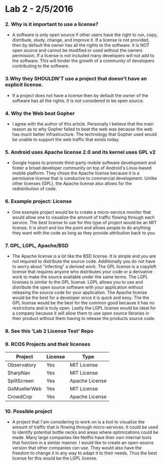# Lab 2 - 2/5/2016

### 2. Why is it important to use a license?
- A software is only open source if other users have the right to run, copy, distribute, study, change, and improve it. If a license is not provided, then by default the owner has all the rights to the software. It is NOT open source and cannot be modified or used without the owners permission. If a license is not included many developers will not add to the software. This will hinder the growth of a community of developers contributing to the software.

### 3.Why they SHOULDN'T use a project that doesn't have an explicit license.
- If a project does not have a license then by default the owner of the software has all the rights. It is not considered to be open source.

### 4. Why the Web beat Gopher
- I agree with the author of this article. Personally I believe that the main reason as to why Gopher failed to beat the web was because the web has much better infrastructure. The technology that Gopher used would be unable to support the web traffic that exists today.

### 5. Android uses Apache license 2.0 and its kernel uses GPL v2
- Google hopes to promote third-party mobile software development and foster a broad developer community on top of Android's Linux-based mobile platform. They chose the  Apache license because it is a permissive license that is conducive to commercial development. Unlike other licenses (GPL), the Apache license also allows for the redistribution of code.

### 6. Example project: License
- One example project would be to create a micro-service monitor that would allow one to visualize the amount of traffic flowing through each service. The best license to use for this type of project would be an MIT license. It is short and too the point and allows people to do anything they want with the code as long as they provide attribution back to you.


### 7. GPL, LGPL, Apache/BSD
- The Apache license is a lot like the BSD license. It is simple and you are not required to distribute the source code. Additionally you do not have to worry about "infecting" a derived work. The GPL license is a copyleft license that requires anyone who distributes your code or a derivative work to make the source available under the same terms. The LGPL licenses is similar to the GPL license. LGPL allows you to use and distribute the open source software with your application without releasing the source code for your application. The Apache license would be the best for a developer since it is quick and easy. The the GPL license would be the best for the common good because it has no restrictions and is truly open. Lastly the LGPL license would be ideal for a company because it will allow them to use open source libraries in their product without them having to release the products source code.

### 8. See this 'Lab 2 License Test' Repo

### 9. RCOS Projects and their licenses
| Project      | License | Type            |
|--------------|---------|-----------------|
| Observatory  | Yes     | MIT License     |
| SharpNav     | Yes     | MIT License     |
| SplitScreen  | Yes     | Apache License  |
| GoMuellerWeb | Yes     | MIT License     |
| CrowdCop     | Yes     | Apache License  |

### 10. Possible project
- A project that I'am considering to work on is a tool to visualize the amount of traffic that is flowing through micro-services. It could be used to identify potential bottle necks and areas where optimizations could be made. Many large companies like Netflix have their own internal tools that function in a similar manner. I would like to create an open-source version that other companies can use. They would also have the freedom to change it in any way to adapt it to their needs. Thus the best license for this would be the LGPL license.
